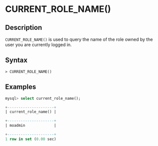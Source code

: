 # **CURRENT_ROLE_NAME()**

## **Description**

`CURRENT_ROLE_NAME()` is used to query the name of the role owned by the user you are currently logged in.

## **Syntax**

```
> CURRENT_ROLE_NAME()
```

## **Examples**

```sql
mysql> select current_role_name();

+---------------------+
| current_role_name() |

+---------------------+
| moadmin             |

+---------------------+
1 row in set (0.00 sec)
```

